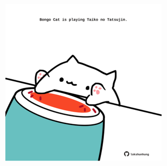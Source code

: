 <!-- built at 10/04/2025, 23:00:38 UTC -->
<p align="center">
  <img width="500" height="500" src="./ReadmeImage.svg">
</p>
